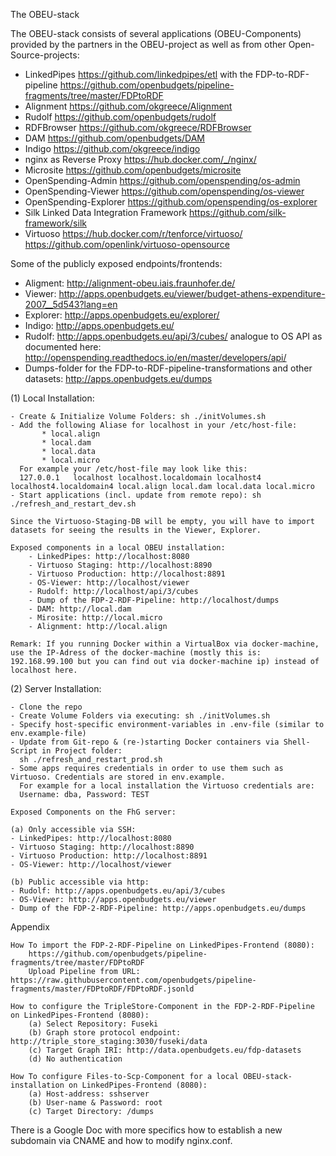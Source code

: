 The OBEU-stack

The OBEU-stack consists of several applications (OBEU-Components) provided by the partners in the OBEU-project as well as from other Open-Source-projects:
- LinkedPipes https://github.com/linkedpipes/etl with the FDP-to-RDF-pipeline https://github.com/openbudgets/pipeline-fragments/tree/master/FDPtoRDF
- Alignment https://github.com/okgreece/Alignment
- Rudolf https://github.com/openbudgets/rudolf
- RDFBrowser https://github.com/okgreece/RDFBrowser
- DAM https://github.com/openbudgets/DAM
- Indigo https://github.com/okgreece/indigo
- nginx as Reverse Proxy https://hub.docker.com/_/nginx/
- Microsite https://github.com/openbudgets/microsite
- OpenSpending-Admin https://github.com/openspending/os-admin
- OpenSpending-Viewer https://github.com/openspending/os-viewer
- OpenSpending-Explorer https://github.com/openspending/os-explorer
- Silk Linked Data Integration Framework https://github.com/silk-framework/silk
- Virtuoso https://hub.docker.com/r/tenforce/virtuoso/ https://github.com/openlink/virtuoso-opensource

Some of the publicly exposed endpoints/frontends:
- Aligment: http://alignment-obeu.iais.fraunhofer.de/
- Viewer: http://apps.openbudgets.eu/viewer/budget-athens-expenditure-2007__5d543?lang=en
- Explorer: http://apps.openbudgets.eu/explorer/
- Indigo: http://apps.openbudgets.eu/
- Rudolf: http://apps.openbudgets.eu/api/3/cubes/ analogue to OS API as documented here: http://openspending.readthedocs.io/en/master/developers/api/
- Dumps-folder for the FDP-to-RDF-pipeline-transformations and other datasets: http://apps.openbudgets.eu/dumps

(1) Local Installation:

    - Create & Initialize Volume Folders: sh ./initVolumes.sh
    - Add the following Aliase for localhost in your /etc/host-file:
           * local.align
           * local.dam
           * local.data
           * local.micro
      For example your /etc/host-file may look like this:
      127.0.0.1   localhost localhost.localdomain localhost4 localhost4.localdomain4 local.align local.dam local.data local.micro
    - Start applications (incl. update from remote repo): sh ./refresh_and_restart_dev.sh
    
    Since the Virtuoso-Staging-DB will be empty, you will have to import datasets for seeing the results in the Viewer, Explorer.
    
    Exposed components in a local OBEU installation:
        - LinkedPipes: http://localhost:8080
        - Virtuoso Staging: http://localhost:8890
        - Virtuoso Production: http://localhost:8891
        - OS-Viewer: http://localhost/viewer
        - Rudolf: http://localhost/api/3/cubes
        - Dump of the FDP-2-RDF-Pipeline: http://localhost/dumps
        - DAM: http://local.dam
        - Mirosite: http://local.micro
        - Alignment: http://local.align
        
    Remark: If you running Docker within a VirtualBox via docker-machine, use the IP-Adress of the docker-machine (mostly this is: 192.168.99.100 but you can find out via docker-machine ip) instead of localhost here.
    
(2) Server Installation:

    - Clone the repo
    - Create Volume Folders via executing: sh ./initVolumes.sh
    - Specify host-specific environment-variables in .env-file (similar to env.example-file)
    - Update from Git-repo & (re-)starting Docker containers via Shell-Script in Project folder:
      sh ./refresh_and_restart_prod.sh
    - Some apps requires credentials in order to use them such as Virtuoso. Credentials are stored in env.example.
      For example for a local installation the Virtuoso credentials are:
      Username: dba, Password: TEST

    Exposed Components on the FhG server:

    (a) Only accessible via SSH:
    - LinkedPipes: http://localhost:8080
    - Virtuoso Staging: http://localhost:8890
    - Virtuoso Production: http://localhost:8891
    - OS-Viewer: http://localhost/viewer

    (b) Public accessible via http:
    - Rudolf: http://apps.openbudgets.eu/api/3/cubes
    - OS-Viewer: http://apps.openbudgets.eu/viewer
    - Dump of the FDP-2-RDF-Pipeline: http://apps.openbudgets.eu/dumps

Appendix

    How To import the FDP-2-RDF-Pipeline on LinkedPipes-Frontend (8080):
        https://github.com/openbudgets/pipeline-fragments/tree/master/FDPtoRDF
        Upload Pipeline from URL: https://raw.githubusercontent.com/openbudgets/pipeline-fragments/master/FDPtoRDF/FDPtoRDF.jsonld
    
    How to configure the TripleStore-Component in the FDP-2-RDF-Pipeline on LinkedPipes-Frontend (8080):
        (a) Select Repository: Fuseki
        (b) Graph store protocol endpoint: http://triple_store_staging:3030/fuseki/data
        (c) Target Graph IRI: http://data.openbudgets.eu/fdp-datasets
        (d) No authentication

    How To configure Files-to-Scp-Component for a local OBEU-stack-installation on LinkedPipes-Frontend (8080):
        (a) Host-address: sshserver
        (b) User-name & Password: root
        (c) Target Directory: /dumps

There is a Google Doc with more specifics how to establish a new subdomain via CNAME and how to modify nginx.conf.
